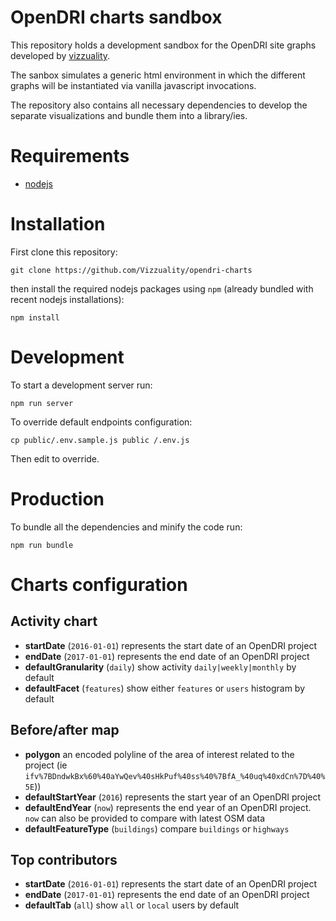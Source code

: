 # OpenDRI charts sandbox

This repository holds a development sandbox for the OpenDRI site graphs developed by [vizzuality](http://www.vizzuality.com/).  

The sanbox simulates a generic html environment in which the different graphs will be instantiated via vanilla javascript invocations.  

The repository also contains all necessary dependencies to develop the separate visualizations and bundle them into a library/ies.

# Requirements

- [nodejs](https://nodejs.org/en/)

# Installation

First clone this repository:

```
git clone https://github.com/Vizzuality/opendri-charts
```

then install the required nodejs packages using `npm` (already bundled with recent nodejs installations):

```
npm install
```

# Development

To start a development server run:

```
npm run server
```

To override default endpoints configuration:
```
cp public/.env.sample.js public /.env.js
```

Then edit to override.

# Production

To bundle all the dependencies and minify the code run:

```
npm run bundle
```


# Charts configuration

## Activity chart

- __startDate__ (`2016-01-01`) represents the start date of an OpenDRI project
- __endDate__ (`2017-01-01`) represents the end date of an OpenDRI project
- __defaultGranularity__ (`daily`) show activity `daily|weekly|monthly` by default
- __defaultFacet__ (`features`) show either `features` or `users` histogram by default

## Before/after map

- __polygon__ an encoded polyline of the area of interest related to the project (ie `ifv%7BDndwkBx%60%40aYwQev%40sHkPuf%40ss%40%7BfA_%40uq%40xdCn%7D%40%5E`))
- __defaultStartYear__ (`2016`) represents the start year of an OpenDRI project
- __defaultEndYear__ (`now`) represents the end year of an OpenDRI project. `now` can also be provided to compare with latest OSM data
- __defaultFeatureType__ (`buildings`) compare `buildings` or `highways`

## Top contributors

- __startDate__ (`2016-01-01`) represents the start date of an OpenDRI project
- __endDate__ (`2017-01-01`) represents the end date of an OpenDRI project
- __defaultTab__ (`all`) show `all` or `local` users by default
